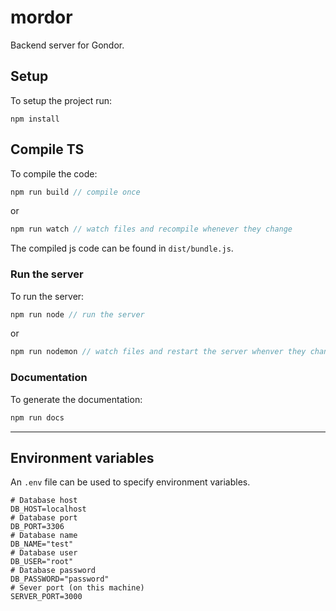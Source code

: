 # mordor
Backend server for Gondor.

## Setup
To setup the project run:
```
npm install
```

## Compile TS
To compile the code:
```js
npm run build // compile once
```
or
```js
npm run watch // watch files and recompile whenever they change
```
The compiled js code can be found in `dist/bundle.js`.

### Run the server
To run the server:
```js
npm run node // run the server
```
or
```js
npm run nodemon // watch files and restart the server whenver they change
```

### Documentation
To generate the documentation:
```js
npm run docs
```

---

## Environment variables
An `.env` file can be used to specify environment variables.
```properties
# Database host
DB_HOST=localhost
# Database port
DB_PORT=3306
# Database name
DB_NAME="test"
# Database user
DB_USER="root"
# Database password
DB_PASSWORD="password"
# Sever port (on this machine)
SERVER_PORT=3000
```